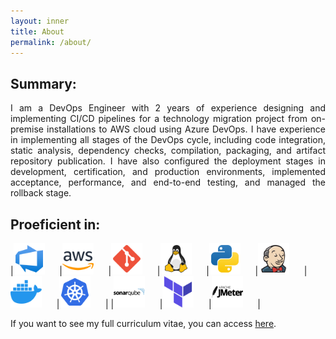 ```yaml
---
layout: inner
title: About
permalink: /about/
---
```

## Summary:

<p align="justify">I am a DevOps Engineer with 2 years of experience designing and implementing CI/CD pipelines for a technology migration project from on-premise installations to AWS cloud using Azure DevOps. I have experience in implementing all stages of the DevOps cycle, including code integration, static analysis, dependency checks, compilation, packaging, and artifact repository publication. I have also configured the deployment stages in development, certification, and production environments, implemented acceptance, performance, and end-to-end testing, and managed the rollback stage.</p>


<!-- There should be whitespace between paragraphs. -->
<!---->
<!-- # Header 1 -->
<!---->
<!-- This is a normal paragraph following a header. GitHub is a code hosting platform for version control and collaboration. It lets you and others work together on projects from anywhere. -->
<!---->
<!-- ## Header 2 -->
<!---->
<!-- > This is a blockquote following a header. -->
<!-- > -->
<!-- > When something is important enough, you do it even if the odds are not in your favor. -->

<!-- ### Header 3 -->
<!---->
<!-- {% highlight js %} -->
<!-- // Javascript code with syntax highlighting. -->
<!-- var fun = function lang(l) { -->
<!--   dateformat.i18n = require('./lang/' + l) -->
<!--   return true; -->
<!-- } -->
<!-- {% endhighlight %} -->
<!---->
<!-- {% highlight ruby %} -->
<!-- # Ruby code with syntax highlighting -->
<!-- GitHubPages::Dependencies.gems.each do |gem, version| -->
<!--   s.add_dependency(gem, "= #{version}") -->
<!-- end -->
<!-- {% endhighlight %} -->

<!-- #### Header 4 -->
<!---->
<!-- *   This is an unordered list following a header. -->
<!-- *   This is an unordered list following a header. -->
<!-- *   This is an unordered list following a header. -->

<!-- ##### Header 5 -->
<!---->
<!-- 1.  This is an ordered list following a header. -->
<!-- 2.  This is an ordered list following a header. -->
<!-- 3.  This is an ordered list following a header. -->

[AZURE_URL]: https://azure.microsoft.com/en-us/products/devops
[AWS_URL]: https://aws.amazon.com/?nc1=h_ls
[GIT_URL]: https://git-scm.com
[LINUX_URL]: https://www.linux.org
[PYTHON_URL]: https://www.python.org
[JENKINS_URL]: https://www.jenkins.io
[DOCKER_URL]: https://www.docker.com
[KUBERNETES_URL]: https://kubernetes.io
[SONARQUBE_URL]: https://www.sonarsource.com/products/sonarqube/
[TERRAFORM_URL]: https://www.terraform.io
[JMETER_URL]: https://jmeter.apache.org

## Proeficient in:

|<a href="[AZURE_URL]" title="Azure DevOps"><img src="/img/about/azure-devops.svg" width="50" height="50"></a>&nbsp;&nbsp;&nbsp;&nbsp;&nbsp;&nbsp;|<a href="[AWS_URL]" title="AWS"><img src="/img/about/aws.svg" width="50" height="50"></a>&nbsp;&nbsp;&nbsp;&nbsp;&nbsp;&nbsp;|<a href="[GIT_URL]" title="Git"><img src="/img/about/git.svg" width="50" height="50"></a>&nbsp;&nbsp;&nbsp;&nbsp;&nbsp;&nbsp;|<a href="[LINUX_URL]" title="GNU/Linux"><img src="/img/about/linux.svg" width="50" height="50"></a>&nbsp;&nbsp;&nbsp;&nbsp;&nbsp;&nbsp;|<a href="[PYTHON_URL]" title="Python"><img src="/img/about/python.svg" width="50" height="50"></a>&nbsp;&nbsp;&nbsp;&nbsp;&nbsp;&nbsp;|<a href="[JENKINS_URL]" title="Jenkins"><img src="/img/about/jenkins.svg" width="50" height="50"></a>&nbsp;&nbsp;&nbsp;&nbsp;&nbsp;&nbsp;|<a href="[DOCKER_URL]" title="Docker"><img src="/img/about/docker.svg" width="50" height="50"></a>&nbsp;&nbsp;&nbsp;&nbsp;&nbsp;&nbsp;|<a href="[KUBERNETES_URL]" title="Kubernetes"><img src="/img/about/kubernetes.svg" width="50" height="50"></a>&nbsp;&nbsp;&nbsp;&nbsp;&nbsp;&nbsp;| |<a href="[SONARQUBE_URL]" title="SonarQube"><img src="/img/about/sonarqube.svg" width="50" height="50"></a>&nbsp;&nbsp;&nbsp;&nbsp;&nbsp;&nbsp;|<a href="[TERRAFORM_URL]" title="Terraform"><img src="/img/about/terraform.svg" width="50" height="50"></a>&nbsp;&nbsp;&nbsp;&nbsp;&nbsp;&nbsp;|<a href="[JMETER_URL]" title="JMeter"><img src="/img/about/apachejmeter.svg" width="50" height="50"></a>&nbsp;&nbsp;&nbsp;&nbsp;&nbsp;&nbsp;|

<!-- |<img src="azure-devops.svg" width="50" height="50">&nbsp;&nbsp;&nbsp;&nbsp;&nbsp;&nbsp;| <img src="python.svg" width="50" height="50">&nbsp;&nbsp;&nbsp;&nbsp;&nbsp;&nbsp;| <img src="terraform-icon.svg" width="50" height="50">&nbsp;&nbsp;&nbsp;&nbsp;&nbsp;&nbsp;| <img src="jenkins.svg" width="50" height="50">&nbsp;&nbsp;&nbsp;&nbsp;&nbsp;&nbsp;| <img src="48221/docker.svg" width="50" height="50">&nbsp;&nbsp;&nbsp;&nbsp;&nbsp;&nbsp;| <img src="https://www.svgrepo.com/show/354365/sonarqube.svg" width="50" height="50">&nbsp;&nbsp;&nbsp;&nbsp;&nbsp;&nbsp; | <img src="https://www.svgrepo.com/show/448266/aws.svg" width="50" height="50">&nbsp;&nbsp;&nbsp;&nbsp;&nbsp;&nbsp;|<img src="https://www.svgrepo.com/show/448236/linux.svg" width="50" height="50">&nbsp;&nbsp;&nbsp;&nbsp;&nbsp;&nbsp;|<img src="https://www.svgrepo.com/show/448233/kubernetes.svg" width="50" height="50">&nbsp;&nbsp;&nbsp;&nbsp;&nbsp;&nbsp;| -->
<!-- |<img src="https://www.svgrepo.com/show/452210/git.svg" width="50" height="50">&nbsp;&nbsp;&nbsp;&nbsp;&nbsp;&nbsp;| <img src="https://www.svgrepo.com/show/329945/apachejmeter.svg" width="50" height="50">&nbsp;&nbsp;&nbsp;&nbsp;&nbsp;&nbsp;| -->


If you want to see my full curriculum vitae, you can access [here](https://sebastiandevops.github.io/cv/).

